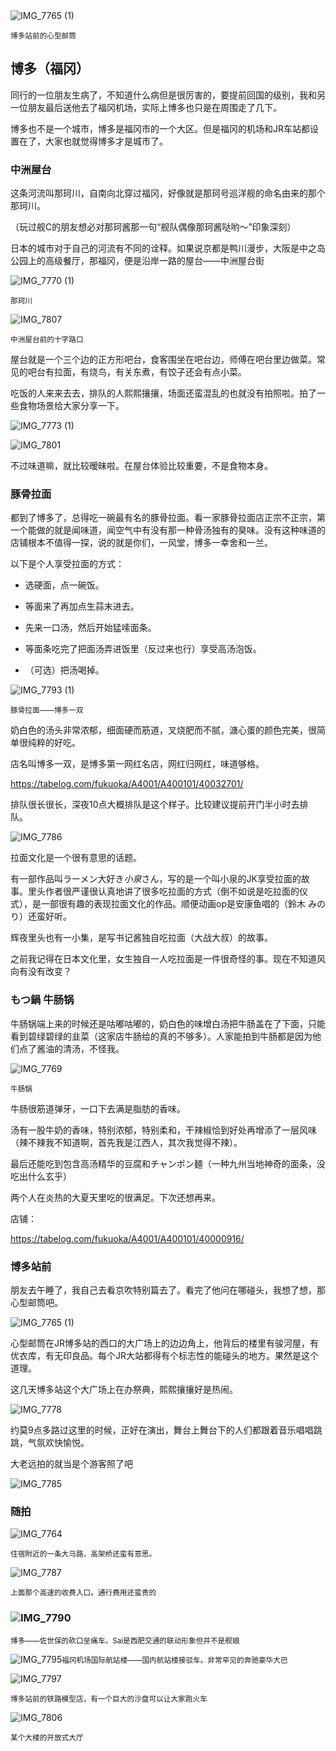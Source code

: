 

<img src="https://s2.loli.net/2023/09/01/uHfowm73YK1hrDP.jpg" alt="IMG_7765 (1)" />

<small>博多站前的心型邮筒</small>

## 博多（福冈）

同行的一位朋友生病了，不知道什么病但是很厉害的，要提前回国的级别，我和另一位朋友最后送他去了福冈机场，实际上博多也只是在周围走了几下。

博多也不是一个城市，博多是福冈市的一个大区。但是福冈的机场和JR车站都设置在了，大家也就觉得博多才是城市了。



### 中洲屋台

这条河流叫那珂川，自南向北穿过福冈，好像就是那珂号巡洋舰的命名由来的那个那珂川。

（玩过舰C的朋友想必对那珂酱那一句“舰队偶像那珂酱哒哟～”印象深刻）

日本的城市对于自己的河流有不同的诠释。如果说京都是鸭川漫步，大阪是中之岛公园上的高级餐厅，那福冈，便是沿岸一路的屋台——中洲屋台街

![IMG_7770 (1)](https://s2.loli.net/2023/09/01/AxrRmI3P95diQH2.jpg)

<small>那珂川</small>

![IMG_7807](https://s2.loli.net/2023/09/02/oIMSnORpQLwX3lb.jpg)

<small>中洲屋台前的十字路口</small>

屋台就是一个三个边的正方形吧台，食客围坐在吧台边，师傅在吧台里边做菜。常见的吧台有拉面，有烧鸟，有关东煮，有饺子还会有点小菜。

吃饭的人来来去去，排队的人熙熙攘攘，场面还蛮混乱的也就没有拍照啦。拍了一些食物场景给大家分享一下。

![IMG_7773 (1)](https://s2.loli.net/2023/09/01/fUV72SasiQGhZu6.jpg)

![IMG_7801](https://s2.loli.net/2023/09/01/uol3Ce4NwvL7Q2B.jpg)

不过味道嘛，就比较暧昧啦。在屋台体验比较重要，不是食物本身。



### 豚骨拉面

都到了博多了，总得吃一碗最有名的豚骨拉面。看一家豚骨拉面店正宗不正宗，第一个能做的就是闻味道，闻空气中有没有那一种骨汤独有的臭味。没有这种味道的店铺根本不值得一探，说的就是你们，一风堂，博多一幸舍和一兰。

以下是个人享受拉面的方式：

- 选硬面，点一碗饭。

- 等面来了再加点生蒜末进去。

- 先来一口汤，然后开始猛嗦面条。

- 等面条吃完了把面汤弄进饭里（反过来也行）享受高汤泡饭。

- （可选）把汤喝掉。

![IMG_7793 (1)](https://s2.loli.net/2023/09/02/5KmidBreLMRkpPQ.jpg)

<small>豚骨拉面——博多一双</small>

奶白色的汤头非常浓郁，细面硬而筋道，叉烧肥而不腻，溏心蛋的颜色完美，很简单很纯粹的好吃。

店名叫博多一双，是博多第一网红名店，网红归网红，味道够格。

https://tabelog.com/fukuoka/A4001/A400101/40032701/

排队很长很长，深夜10点大概排队是这个样子。比较建议提前开门半小时去排队。

![IMG_7786](https://s2.loli.net/2023/09/02/SxU97apbBK5ejEV.jpg)

拉面文化是一个很有意思的话题。

有一部作品叫ラーメン大好き*小泉*さん，写的是一个叫小泉的JK享受拉面的故事。里头作者很严谨很认真地讲了很多吃拉面的方式（倒不如说是吃拉面的仪式），是一部很有趣的表现拉面文化的作品。顺便动画op是安康鱼唱的（鈴木 みのり）还蛮好听。

辉夜里头也有一小集，是写书记酱独自吃拉面（大战大叔）的故事。

之前我记得在日本文化里，女生独自一人吃拉面是一件很奇怪的事。现在不知道风向有没有改变？

### もつ鍋 牛肠锅

牛肠锅端上来的时候还是咕嘟咕嘟的，奶白色的味增白汤把牛肠盖在了下面，只能看到碧绿碧绿的韭菜（这家店牛肠给的真的不够多）。人家能拍到牛肠都是因为他们点了酱油的清汤，不怪我。

![IMG_7769](https://s2.loli.net/2023/09/02/NjvGgMoYFfAW2Xk.jpg)

<small>牛肠锅</small>

牛肠很筋道弹牙，一口下去满是脂肪的香味。

汤有一股牛奶的香味，特别浓郁，特别柔和，干辣椒恰到好处再增添了一层风味（辣不辣我不知道啊，首先我是江西人，其次我觉得不辣）。

最后还能吃到包含高汤精华的豆腐和チャンポン麺（一种九州当地神奇的面条，没吃出什么玄乎）

两个人在炎热的大夏天里吃的很满足。下次还想再来。

店铺：

https://tabelog.com/fukuoka/A4001/A400101/40000916/

### 博多站前

朋友去午睡了，我自己去看京吹特别篇去了。看完了他问在哪碰头，我想了想，那心型邮筒吧。

<img src="https://s2.loli.net/2023/09/01/uHfowm73YK1hrDP.jpg" alt="IMG_7765 (1)" />

心型邮筒在JR博多站的西口的大广场上的边边角上，他背后的楼里有骏河屋，有优衣库，有无印良品。每个JR大站都得有个标志性的能碰头的地方。果然是这个道理。

这几天博多站这个大广场上在办祭典，熙熙攘攘好是热闹。

![IMG_7778](https://s2.loli.net/2023/09/02/7zrJBhCbKGdw12t.jpg)

约莫9点多路过这里的时候，正好在演出，舞台上舞台下的人们都跟着音乐唱唱跳跳，气氛欢快愉悦。

大老远拍的就当是个游客照了吧

![IMG_7785](https://s2.loli.net/2023/09/02/gTSolZPJuEcm2ei.jpg)

### 随拍

![IMG_7764](https://s2.loli.net/2023/09/02/gvNBbmD3hLulqEa.jpg)

<small>住宿附近的一条大马路，高架桥还蛮有意思。</small>

![IMG_7787](https://s2.loli.net/2023/09/02/w4RePCatWkc1ib3.jpg)

<small>上面那个高速的收费入口。通行费用还蛮贵的</small>

### ![IMG_7790](https://s2.loli.net/2023/09/02/c3aom1F5KsIU46r.jpg)

<small>博多——佐世保的砍口垒痛车。Sai是西肥交通的联动形象但并不是舰娘</small>

![IMG_7795](https://s2.loli.net/2023/09/02/3daYbyDr9ulhfNR.jpg)<small>福冈机场国际航站楼——国内航站楼接驳车。非常罕见的奔驰豪华大巴</small>

![IMG_7797](https://s2.loli.net/2023/09/02/At4zcw98X1F5ngI.jpg)

<small>博多站前的铁路模型店，有一个巨大的沙盘可以让大家跑火车</small>

![IMG_7806](https://s2.loli.net/2023/09/02/c5veMNK1puxGAbj.jpg)

<small>某个大楼的开放式大厅</small>

